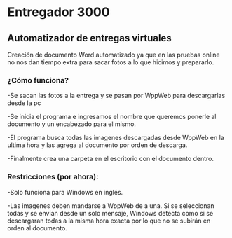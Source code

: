 # Entregador 3000
## Automatizador de entregas virtuales
Creación de documento Word automatizado ya que en las pruebas online no nos dan tiempo extra para sacar fotos a lo que hicimos y prepararlo.
### ¿Cómo funciona?

-Se sacan las fotos a la entrega y se pasan por WppWeb para descargarlas desde la pc

-Se inicia el programa e ingresamos el nombre que queremos ponerle al documento y un encabezado para el mismo.

-El programa busca todas las imagenes descargadas desde WppWeb en la ultima hora y las agrega al documento por orden de descarga.

-Finalmente crea una carpeta en el escritorio con el documento dentro.
 
### Restricciones (por ahora):

-Solo funciona para Windows en inglés.

-Las imagenes deben mandarse a WppWeb de a una. Si se seleccionan todas y se envían desde un solo mensaje, Windows detecta como si se descargaran todas a la misma hora exacta por lo que no se subirán en orden al documento.
